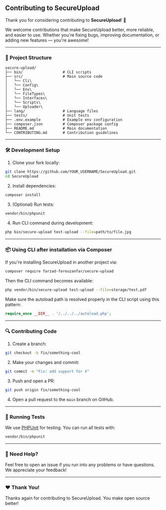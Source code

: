 ## Contributing to SecureUpload

Thank you for considering contributing to **SecureUpload**! 🚀

We welcome contributions that make SecureUpload better, more reliable, and easier to use. Whether you're fixing bugs, improving documentation, or adding new features — you're awesome!

---

### 🧱 Project Structure

```
secure-upload/
├── bin/                  # CLI scripts
├── src/                  # Main source code
│   └── Cli\              
│   └── Config\              
│   └── Env\              
│   └── FileTypes\              
│   └── Interfaces\              
│   └── Scripts\              
│   └── Uploader\           
├── lang/                 # Language files
├── tests/                # Unit tests
├── .env.example          # Example env configuration
├── composer.json         # Composer package config
├── README.md             # Main documentation
└── CONTRIBUTING.md       # Contribution guidelines
```

---

### 🛠 Development Setup

1. Clone your fork locally:

```bash
git clone https://github.com/YOUR_USERNAME/SecureUpload.git
cd SecureUpload
```

2. Install dependencies:

```bash
composer install
```

3. (Optional) Run tests:

```bash
vendor/bin/phpunit
```

4. Run CLI command during development:

```bash
php bin/secure-upload test-upload --file=path/to/file.jpg
```

---

### 📦 Using CLI after installation via Composer

If you're installing SecureUpload in another project via:

```bash
composer require farzad-forouzanfar/secure-upload
```

Then the CLI command becomes available:

```bash
php vendor/bin/secure-upload test-upload --file=storage/test.pdf
```

Make sure the autoload path is resolved properly in the CLI script using this pattern:

```php
require_once __DIR__ . '/../../../autoload.php';
```

---

### 🔍 Contributing Code

1. Create a branch:

```bash
git checkout -b fix/something-cool
```

2. Make your changes and commit:

```bash
git commit -m "Fix: add support for X"
```

3. Push and open a PR:

```bash
git push origin fix/something-cool
```

4. Open a pull request to the `main` branch on GitHub.

---

### 🧪 Running Tests

We use [PHPUnit](https://phpunit.de/) for testing. You can run all tests with:

```bash
vendor/bin/phpunit
```

---

### 💬 Need Help?

Feel free to open an issue if you run into any problems or have questions. We appreciate your feedback!

---

### ❤️ Thank You!

Thanks again for contributing to SecureUpload. You make open source better!

